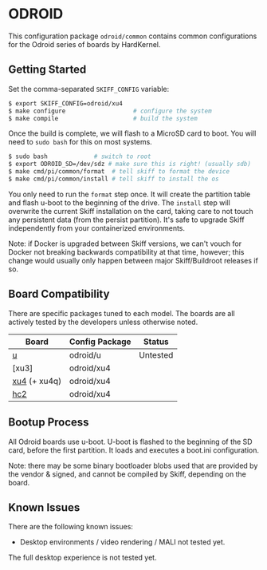 # ODROID

This configuration package `odroid/common` contains common configurations for
the Odroid series of boards by HardKernel.

## Getting Started

Set the comma-separated `SKIFF_CONFIG` variable:

```sh
$ export SKIFF_CONFIG=odroid/xu4
$ make configure                   # configure the system
$ make compile                     # build the system
```

Once the build is complete, we will flash to a MicroSD card to boot. You will
need to `sudo bash` for this on most systems.

```sh
$ sudo bash             # switch to root
$ export ODROID_SD=/dev/sdz # make sure this is right! (usually sdb)
$ make cmd/pi/common/format  # tell skiff to format the device
$ make cmd/pi/common/install # tell skiff to install the os
```

You only need to run the `format` step once. It will create the partition table
and flash u-boot to the beginning of the drive. The `install` step will
overwrite the current Skiff installation on the card, taking care to not touch
any persistent data (from the persist partition). It's safe to upgrade Skiff
independently from your containerized environments.

Note: if Docker is upgraded between Skiff versions, we can't vouch for Docker
not breaking backwards compatibility at that time, however; this change would
usually only happen between major Skiff/Buildroot releases if so.

## Board Compatibility

There are specific packages tuned to each model. The boards are all actively
tested by the developers unless otherwise noted.

| **Board**       | **Config Package** | Status   |
| --------------- | -----------------  | -------- |
| [u]             | odroid/u           | Untested |
| [xu3]           | odroid/xu4         |          |
| [xu4] (+ xu4q)  | odroid/xu4         |          |
| [hc2]           | odroid/xu4         |          |

[u]: https://wiki.odroid.com/old_product/odroid-x_u_q/odroid_u3/odroid-u3
[xu4]: https://wiki.odroid.com/odroid-xu4/odroid-xu4
[hc2]: https://www.hardkernel.com/shop/odroid-hc2-home-cloud-two/

## Bootup Process

All Odroid boards use u-boot. U-boot is flashed to the beginning of the SD card,
before the first partition. It loads and executes a boot.ini configuration.

Note: there may be some binary bootloader blobs used that are provided by the
vendor & signed, and cannot be compiled by Skiff, depending on the board.

## Known Issues

There are the following known issues:

 - Desktop environments / video rendering / MALI not tested yet.

The full desktop experience is not tested yet.

